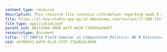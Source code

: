 ```yaml
---
content_type: resource
description: This resource file contains information regarding week 8 discussion questions.
file: https://ol-ocw-studio-app-qa.s3.amazonaws.com/courses/17-588-field-seminar-in-comparative-politics-fall-2013/e5f09d516df941c627d727b401dc4690_MIT17_588F13_Week8Question.pdf
file_type: application/pdf
parent_uid: 08113404-3960-a473-8e30-7595d3a28d5f
resourcetype: Document
title: '17.588F13 Field Seminar in Comparative Politics: Wk 8 Discussion Questions'
uid: e5f09d51-6df9-41c6-27d7-27b401dc4690
---
```

